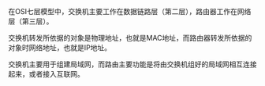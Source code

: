 
在OSI七层模型中，交换机主要工作在数据链路层（第二层），路由器工作在网络层（第三层）。

交换机转发所依据的对象是物理地址，也就是MAC地址，而路由器转发所依据的对象时网络地址，也就是IP地址。

交换机主要用于组建局域网，而路由主要功能是将由交换机组好的局域网相互连接起来，或者接入互联网。

